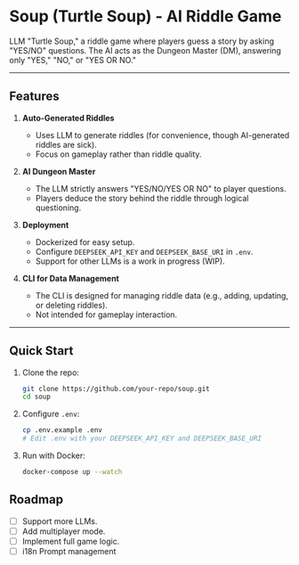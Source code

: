 # Soup (Turtle Soup) - AI Riddle Game

LLM "Turtle Soup," a riddle game where players guess a story by asking "YES/NO" questions. The AI acts as the Dungeon Master (DM), answering only "YES," "NO," or "YES OR NO."

---

## Features

1. **Auto-Generated Riddles**  
   - Uses LLM  to generate riddles (for convenience, though AI-generated riddles are sick).  
   - Focus on gameplay rather than riddle quality.  

2. **AI Dungeon Master**  
   - The LLM strictly answers "YES/NO/YES OR NO" to player questions.  
   - Players deduce the story behind the riddle through logical questioning.  

3. **Deployment**  
   - Dockerized for easy setup.  
   - Configure `DEEPSEEK_API_KEY` and `DEEPSEEK_BASE_URI` in `.env`.  
   - Support for other LLMs is a work in progress (WIP).  

4. **CLI for Data Management**  
   - The CLI is designed for managing riddle data (e.g., adding, updating, or deleting riddles).  
   - Not intended for gameplay interaction.  

---

## Quick Start

1. Clone the repo:  
   ```bash
   git clone https://github.com/your-repo/soup.git
   cd soup
   ```

2. Configure `.env`:  
   ```bash
   cp .env.example .env
   # Edit .env with your DEEPSEEK_API_KEY and DEEPSEEK_BASE_URI
   ```

3. Run with Docker:  
   ```bash
   docker-compose up --watch
   ```

## Roadmap

- [ ] Support more LLMs.  
- [ ] Add multiplayer mode.  
- [ ] Implement full game logic.  
- [ ] i18n Prompt management
